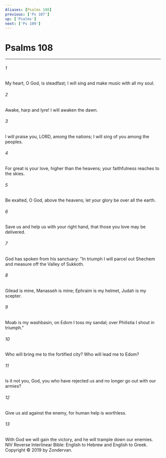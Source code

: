 ```yaml
---
Aliases: [Psalms 108]
previous: ['Ps 107']
up: ['Psalms']
next: ['Ps 109']
---
```

# Psalms 108

***


###### 1 
My heart, O God, is steadfast; I will sing and make music with all my soul. 

###### 2 
Awake, harp and lyre! I will awaken the dawn. 

###### 3 
I will praise you, LORD, among the nations; I will sing of you among the peoples. 

###### 4 
For great is your love, higher than the heavens; your faithfulness reaches to the skies. 

###### 5 
Be exalted, O God, above the heavens; let your glory be over all the earth. 

###### 6 
Save us and help us with your right hand, that those you love may be delivered. 

###### 7 
God has spoken from his sanctuary: "In triumph I will parcel out Shechem and measure off the Valley of Sukkoth. 

###### 8 
Gilead is mine, Manasseh is mine; Ephraim is my helmet, Judah is my scepter. 

###### 9 
Moab is my washbasin, on Edom I toss my sandal; over Philistia I shout in triumph." 

###### 10 
Who will bring me to the fortified city? Who will lead me to Edom? 

###### 11 
Is it not you, God, you who have rejected us and no longer go out with our armies? 

###### 12 
Give us aid against the enemy, for human help is worthless. 

###### 13 
With God we will gain the victory, and he will trample down our enemies. NIV Reverse Interlinear Bible: English to Hebrew and English to Greek. Copyright © 2019 by Zondervan.
